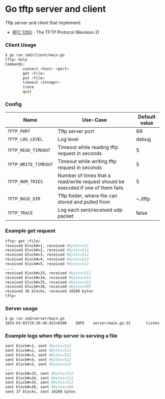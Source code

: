 # Go tftp server and client

Tftp server and client that implement:
* [RFC 1350](https://datatracker.ietf.org/doc/html/rfc1350) - The TFTP Protocol (Revision 2)

### Client Usage
````bash
$ go run cmd/client/main.go
tftp> help
Commands:
        connect <host> <port>
        get <file>
        put <file>
        timeout <integer>
        trace
        quit
````

### Config
| Name                     | Use-Case                                                                          | Default value |
|--------------------------|-----------------------------------------------------------------------------------|---------------|
| `TFTP_PORT`              | Tftp server port                                                                  | 69            |
| `TFTP_LOG_LEVEL`         | Log level                                                                         | debug         |
| `TFTP_READ_TIMEOUT`      | Timeout while reading tftp request in seconds                                     | 5             |
| `TFTP_WRITE_TIMEOUT`     | Timeout while writing tftp request in seconds                                     | 5             |
| `TFTP_NUM_TRIES`         | Number of times that a read/write request should be executed if one of them fails | 5             |
| `TFTP_BASE_DIR`          | Tftp folder, where file can stored and pulled from                                | ~./tftp       |
| `TFTP_TRACE`             | Log each sent/received udp packet                                                 | false         |

### Example get request
````bash
tftp> get <file>
received block#=1, received #bytes=512
received block#=2, received #bytes=512
received block#=3, received #bytes=512
received block#=4, received #bytes=512
received block#=5, received #bytes=512
....
received block#=33, received #bytes=512
received block#=34, received #bytes=512
received block#=35, received #bytes=512
received block#=36, received #bytes=289
received 36 blocks, received 18209 bytes
tftp>
````

### Server usage
````bash
$ go run cmd/server/main.go
2024-03-01T19:36:40.815+0100    INFO    server/main.go:32       listening on port 69
````

### Example logs when tftp server is serving a file
````bash
sent block#=1, sent #bytes=512
sent block#=2, sent #bytes=512
sent block#=3, sent #bytes=512
sent block#=4, sent #bytes=512
sent block#=5, sent #bytes=512
...
sent block#=33, sent #bytes=512
sent block#=34, sent #bytes=512
sent block#=35, sent #bytes=512
sent block#=36, sent #bytes=289
sent 37 blocks, sent 18209 bytes
````